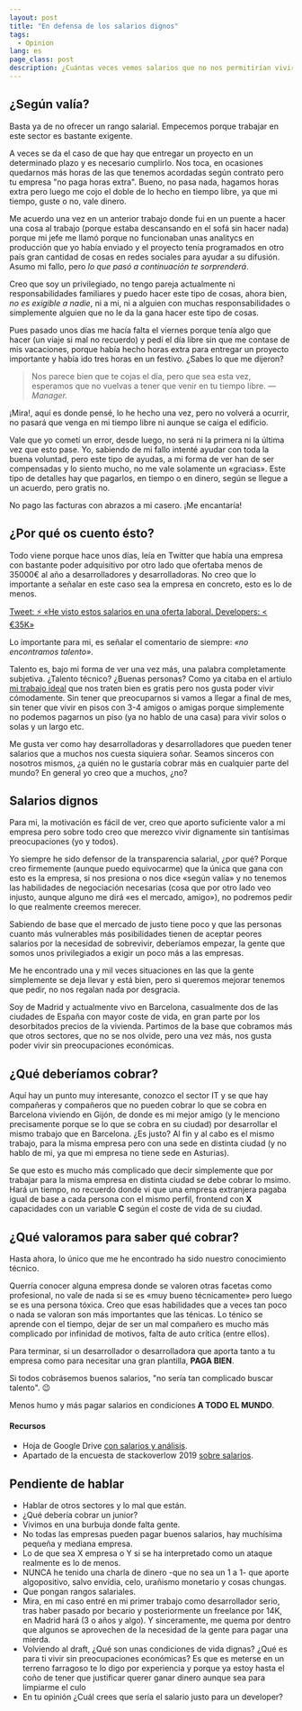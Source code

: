 ```yaml
---
layout: post
title: "En defensa de los salarios dignos"
tags:
  - Opinion
lang: es
page_class: post
description: ¿Cuántas veces vemos salarios que no nos permitirían vivir con tranquilidad? Yo unas cuantas, siempre he sido fiel creyente de que se ha de pagar bien. ¿Por qué? Porque aportamos valor y somos un sector en constante evolución que nos pide la continua formación.
---
```


## ¿Según valía?

Basta ya de no ofrecer un rango salarial. Empecemos porque trabajar en este sector es bastante exigente.

A veces se da el caso de que hay que entregar un proyecto en un determinado plazo y es necesario cumplirlo. Nos toca, en ocasiones quedarnos más horas de las que tenemos acordadas según contrato pero tu empresa "no paga horas extra". Bueno, no pasa nada, hagamos horas extra pero luego me cojo el doble de lo hecho en tiempo libre, ya que mi tiempo, guste o no, vale dinero.

Me acuerdo una vez en un anterior trabajo donde fui en un puente a hacer una cosa al trabajo (porque estaba descansando en el sofá sin hacer nada) porque mi jefe me llamó porque no funcionaban unas analitycs en producción que yo había enviado y el proyecto tenía programados en otro país gran cantidad de cosas en redes sociales para ayudar a su difusión. Asumo mi fallo, pero _lo que pasó a continuación te sorprenderá_.

Creo que soy un privilegiado, no tengo pareja actualmente ni responsabilidades familiares y puedo hacer este tipo de cosas, ahora bien, <em>no es exigible a nadie</em>, ni a mi, ni a alguien con muchas responsabilidades o simplemente alguien que no le da la gana hacer este tipo de cosas.

Pues pasado unos días me hacía falta el viernes porque tenía algo que hacer (un viaje si mal no recuerdo) y pedí el día libre sin que me contase de mis vacaciones, porque había hecho horas extra para entregar un proyecto importante y había ido tres horas en un festivo. ¿Sabes lo que me dijeron?

<blockquote class="quote" cite="https://www.huxley.net/bnw/four.html">
    <span>Nos parece bien que te cojas el día, pero que sea esta vez, esperamos que no vuelvas a tener que venir en tu tiempo libre.</span>
    <cite>&mdash;Manager.</cite>
</blockquote>

¡Mira!, aquí es donde pensé, lo he hecho una vez, pero no volverá a ocurrir, no pasará que venga en mi tiempo libre ni aunque se caiga el edificio.

Vale que yo cometí un error, desde luego, no será ni la primera ni la última vez que esto pase. Yo, sabiendo de mi fallo intenté ayudar con toda la buena voluntad, pero este tipo de ayudas, a mi forma de ver han de ser compensadas y lo siento mucho, no me vale solamente un «gracias». Este tipo de detalles hay que pagarlos, en tiempo o en dinero, según se llegue a un acuerdo, pero gratis no.

No pago las facturas con abrazos a mi casero. ¡Me encantaría!

## ¿Por qué os cuento ésto?

Todo viene porque hace unos días, leía en Twitter que había una empresa con bastante poder adquisitivo por otro lado que ofertaba menos de 35000€ al año a desarrolladores y desarrolladoras. No creo que lo importante a señalar en este caso sea la empresa en concreto, esto es lo de menos.

<p class="tweet" lang="es">
    <a class="link" href="https://twitter.com/IgnaciodeNuevo/status/1120274676809371648" target="_blank" rel="noopener noreferrer">Tweet: ⚡️ «He visto estos salarios en una oferta laboral. Developers: < €35K»</a>
</p>

Lo importante para mi, es señalar el comentario de siempre: _«no encontramos talento»_.

Talento es, bajo mi forma de ver una vez más, una palabra completamente subjetiva. ¿Talento técnico? ¿Buenas personas? Como ya citaba en el artíulo <a class="link link--special" href="/2019/03/27/el-trabajo-ideal/">mi trabajo ideal</a> que nos traten bien es gratis pero nos gusta poder vivir cómodamente. Sin tener que preocuparnos si vamos a llegar a final de mes, sin tener que vivir en pisos con 3-4 amigos o amigas porque simplemente no podemos pagarnos un piso (ya no hablo de una casa) para vivir solos o solas y un largo etc.

Me gusta ver como hay desarrolladoras y desarrolladores que pueden tener salarios que a muchos nos cuesta siquiera soñar. Seamos sinceros con nosotros mismos, ¿a quién no le gustaría cobrar más en cualquier parte del mundo? En general yo creo que a muchos, ¿no?

## Salarios dignos

Para mi, la motivación es fácil de ver, creo que aporto suficiente valor a mi empresa pero sobre todo creo que merezco vivir dignamente sin tantísimas preocupaciones (yo y todos).

Yo siempre he sido defensor de la transparencia salarial, ¿por qué? Porque creo firmemente (aunque puedo equivocarme) que la única que gana con esto es la empresa, si nos presiona o nos dice «según valía» y no tenemos las habilidades de negociación necesarias (cosa que por otro lado veo injusto, aunque alguno me dirá «es el mercado, amigo»), no podremos pedir lo que realmente creemos merecer.

Sabiendo de base que el mercado de justo tiene poco y que las personas cuanto más vulnerables más posibilidades tienen de aceptar peores salarios por la necesidad de sobrevivir, deberíamos empezar, la gente que somos unos privilegiados a exigir un poco más a las empresas.

Me he encontrado una y mil veces situaciones en las que la gente simplemente se deja llevar y está bien, pero si queremos mejorar tenemos que pedir, no nos regalan nada por desgracia.

Soy de Madrid y actualmente vivo en Barcelona, casualmente dos de las ciudades de España con mayor coste de vida, en gran parte por los desorbitados precios de la vivienda. Partimos de la base que cobramos más que otros sectores, que no se nos olvide, pero una vez más, nos gusta poder vivir sin preocupaciones económicas.

## ¿Qué deberíamos cobrar?

Aquí hay un punto muy interesante, conozco el sector IT y se que hay compañeras y compañeros que no pueden cobrar lo que se cobra en Barcelona viviendo en Gijón, de donde es mi mejor amigo (y le menciono precisamente porque se lo que se cobra en su ciudad) por desarrollar el mismo trabajo que en Barcelona. ¿Es justo? Al fin y al cabo es el mismo trabajo, para la misma empresa pero con una sede en distinta ciudad (y no hablo de mi, ya que mi empresa no tiene sede en Asturias).

Se que esto es mucho más complicado que decir simplemente que por trabajar para la misma empresa en distinta ciudad se debe cobrar lo msimo. Hará un tiempo, no recuerdo donde vi que una empresa extranjera pagaba igual de base a cada persona con el mismo perfil, frontend con <b>X</b> capacidades con un variable <b>C</b> según el coste de vida de su ciudad.

## ¿Qué valoramos para saber qué cobrar?

Hasta ahora, lo único que me he encontrado ha sido nuestro conocimiento técnico.

Querría conocer alguna empresa donde se valoren otras facetas como profesional, no vale de nada si se es «muy bueno técnicamente» pero luego se es una persona tóxica. Creo que esas habilidades que a veces tan poco o nada se valoran son más importantes que las ténicas. Lo ténico se aprende con el tiempo, dejar de ser un mal compañero es mucho más complicado por infinidad de motivos, falta de auto crítica (entre ellos).

Para terminar, si un desarrollador o desarrolladora que aporta tanto a tu empresa como para necesitar una gran plantilla, <b>PAGA BIEN</b>.

Si todos cobrásemos buenos salarios, "no sería tan complicado buscar talento". 😉

Menos humo y más pagar salarios en condiciones <b>A TODO EL MUNDO</b>.

<div class="related">
    <h4 class="related__title">Recursos</h4>
    <ul class="related__list">
        <li>Hoja de Google Drive <a class="link link--special" href="https://docs.google.com/spreadsheets/d/14pfsWFpanG-RWmqBZnEYVQFw_rL09kAaxqvBRYjx5lE/edit#gid=1475815899" target="_blank" rel="noopener noreferrer">con salarios y análisis</a>.</li>
        <li>Apartado de la encuesta de stackoverlow 2019 <a class="link link--special" href="https://insights.stackoverflow.com/survey/2019#technology-_-what-languages-are-associated-with-the-highest-salaries-worldwide" target="_blank" rel="noopener noreferrer">sobre salarios</a>.</li>
    </ul>
</div>

## Pendiente de hablar

- Hablar de otros sectores y lo mal que están.
- ¿Qué debería cobrar un junior?
- Vivimos en una burbuja donde falta gente.
- No todas las empresas pueden pagar buenos salarios, hay muchísima pequeña y mediana empresa.
- Lo de que sea X empresa o Y si se ha interpretado como un ataque realmente es lo de menos.
- NUNCA he tenido una charla de dinero -que no sea un 1 a 1- que aporte algopositivo, salvo envídia, celo, urañismo monetario y cosas chungas.
- Que pongan rangos salariales.
- Mira, en mi caso entré en mi primer trabajo como desarrollador serio, tras haber pasado por becario y posteriormente un freelance por 14K, en Madrid hará (3 o años y algo). Y sinceramente, me quema por dentro que algunos se aprovechen de la necesidad de la gente para pagar una mierda.
- Volviendo al draft, ¿Qué son unas condiciones de vida dignas? ¿Qué es para ti vivir sin preocupaciones económicas? Es que es meterse en un terreno farragoso te lo digo por experiencia y porque ya estoy hasta el coño de tener que justificar querer ganar dinero aunque sea para limpiarme el culo
- En tu opinión ¿Cuál crees que sería el salario justo para un developer?
